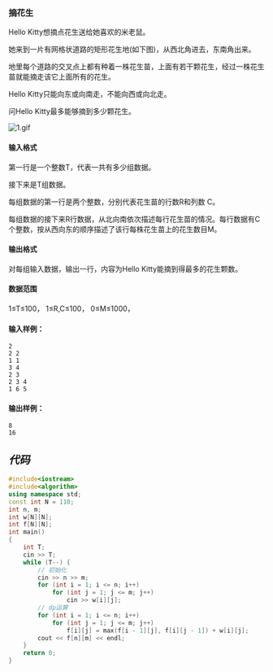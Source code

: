 ### 摘花生

Hello Kitty想摘点花生送给她喜欢的米老鼠。

她来到一片有网格状道路的矩形花生地(如下图)，从西北角进去，东南角出来。

地里每个道路的交叉点上都有种着一株花生苗，上面有若干颗花生，经过一株花生苗就能摘走该它上面所有的花生。

Hello Kitty只能向东或向南走，不能向西或向北走。

问Hello Kitty最多能够摘到多少颗花生。

![1.gif](https://cdn.acwing.com/media/article/image/2019/09/12/19_a8509f26d5-1.gif)

#### 输入格式

第一行是一个整数T，代表一共有多少组数据。

接下来是T组数据。

每组数据的第一行是两个整数，分别代表花生苗的行数R和列数 C。

每组数据的接下来R行数据，从北向南依次描述每行花生苗的情况。每行数据有C个整数，按从西向东的顺序描述了该行每株花生苗上的花生数目M。

#### 输出格式

对每组输入数据，输出一行，内容为Hello Kitty能摘到得最多的花生颗数。

#### 数据范围

1≤T≤100，
1≤R,C≤100，
0≤M≤1000，

#### 输入样例：

```
2
2 2
1 1
3 4
2 3
2 3 4
1 6 5
```

#### 输出样例：

```
8
16
```







## *代码*

```cpp
#include<iostream>
#include<algorithm>
using namespace std;
const int N = 110;
int n, m;
int w[N][N];
int f[N][N];
int main()
{
	int T;
	cin >> T;
	while (T--) {
		// 初始化
		cin >> n >> m;
		for (int i = 1; i <= n; i++)
			for (int j = 1; j <= m; j++)
				cin >> w[i][j];
		// dp运算
		for (int i = 1; i <= n; i++)
			for (int j = 1; j <= m; j++)
				f[i][j] = max(f[i - 1][j], f[i][j - 1]) + w[i][j];
		cout << f[n][m] << endl;
	}
	return 0;
}
```

